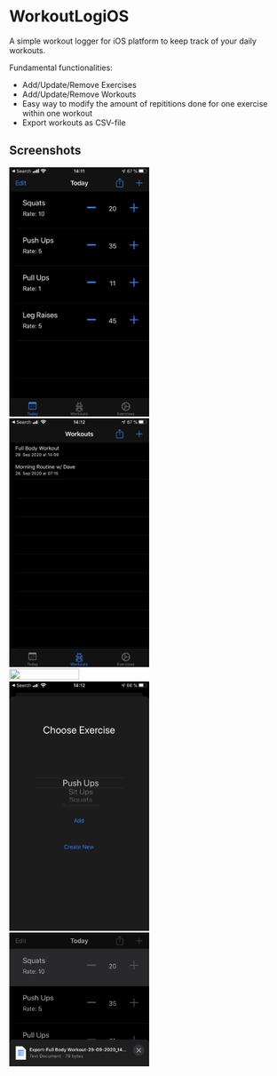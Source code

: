 # WorkoutLogiOS

A simple workout logger for iOS platform to keep track of your daily workouts.

Fundamental functionalities:
* Add/Update/Remove Exercises
* Add/Update/Remove Workouts
* Easy way to modify the amount of repititions done for one exercise within one workout
* Export workouts as CSV-file

## Screenshots
<img src="screenshots/current_workout.PNG" width=50% height=50%></img>
<img src="screenshots/list_workouts.PNG" width=50% height=50%></img>
<img src="screenshots/list_exercises.PNG" width=50% height=50%></img>
<img src="screenshots/choose_exercise.PNG" width=50% height=50%></img>
<img src="screenshots/export.jpeg" width=50% height=50%></img>

